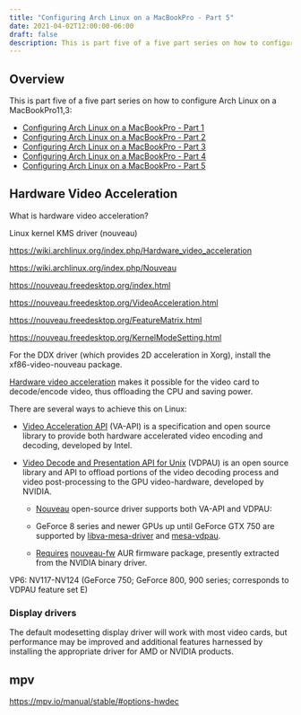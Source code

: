 ```yaml
---
title: "Configuring Arch Linux on a MacBookPro - Part 5"
date: 2021-04-02T12:00:00-06:00
draft: false
description: This is part five of a five part series on how to configure Arch Linux on a MacBookPro11,3.
---
```


## Overview
This is part five of a five part series on how to configure Arch Linux on a MacBookPro11,3:

* [Configuring Arch Linux on a MacBookPro - Part 1](https://nickolaskraus.org/articles/configuring-arch-linux-on-a-macbookpro-part-1/)
* [Configuring Arch Linux on a MacBookPro - Part 2](https://nickolaskraus.org/articles/configuring-arch-linux-on-a-macbookpro-part-2/)
* [Configuring Arch Linux on a MacBookPro - Part 3](https://nickolaskraus.org/articles/configuring-arch-linux-on-a-macbookpro-part-3/)
* [Configuring Arch Linux on a MacBookPro - Part 4](https://nickolaskraus.org/articles/configuring-arch-linux-on-a-macbookpro-part-4/)
* [Configuring Arch Linux on a MacBookPro - Part 5](https://nickolaskraus.org/articles/configuring-arch-linux-on-a-macbookpro-part-5/)

## Hardware Video Acceleration

What is hardware video acceleration?

Linux kernel KMS driver (nouveau)

https://wiki.archlinux.org/index.php/Hardware_video_acceleration

https://wiki.archlinux.org/index.php/Nouveau

https://nouveau.freedesktop.org/index.html

https://nouveau.freedesktop.org/VideoAcceleration.html

https://nouveau.freedesktop.org/FeatureMatrix.html

https://nouveau.freedesktop.org/KernelModeSetting.html

For the DDX driver (which provides 2D acceleration in Xorg), install the xf86-video-nouveau package.

[Hardware video acceleration](https://en.wikipedia.org/wiki/Graphics_processing_unit#GPU_accelerated_video_decoding) makes it possible for the video card to decode/encode video, thus offloading the CPU and saving power.

There are several ways to achieve this on Linux:

* [Video Acceleration API](https://www.freedesktop.org/wiki/Software/vaapi/) (VA-API) is a specification and open source library to provide both hardware accelerated video encoding and decoding, developed by Intel.

* [Video Decode and Presentation API for Unix](https://www.freedesktop.org/wiki/Software/VDPAU/) (VDPAU) is an open source library and API to offload portions of the video decoding process and video post-processing to the GPU video-hardware, developed by NVIDIA.

    * [Nouveau](https://wiki.archlinux.org/index.php/Nouveau) open-source driver supports both VA-API and VDPAU:

    * GeForce 8 series and newer GPUs up until GeForce GTX 750 are supported by [libva-mesa-driver](https://archlinux.org/packages/?name=libva-mesa-driver) and [mesa-vdpau](https://archlinux.org/packages/?name=mesa-vdpau).

    * [Requires](https://nouveau.freedesktop.org/wiki/VideoAcceleration/#firmware) [nouveau-fw](https://aur.archlinux.org/packages/nouveau-fw/) AUR firmware package, presently extracted from the NVIDIA binary driver.

VP6: NV117-NV124 (GeForce 750; GeForce 800, 900 series; corresponds to VDPAU feature set E)

### Display drivers
The default modesetting display driver will work with most video cards, but performance may be improved and additional features harnessed by installing the appropriate driver for AMD or NVIDIA products.

## mpv

https://mpv.io/manual/stable/#options-hwdec

